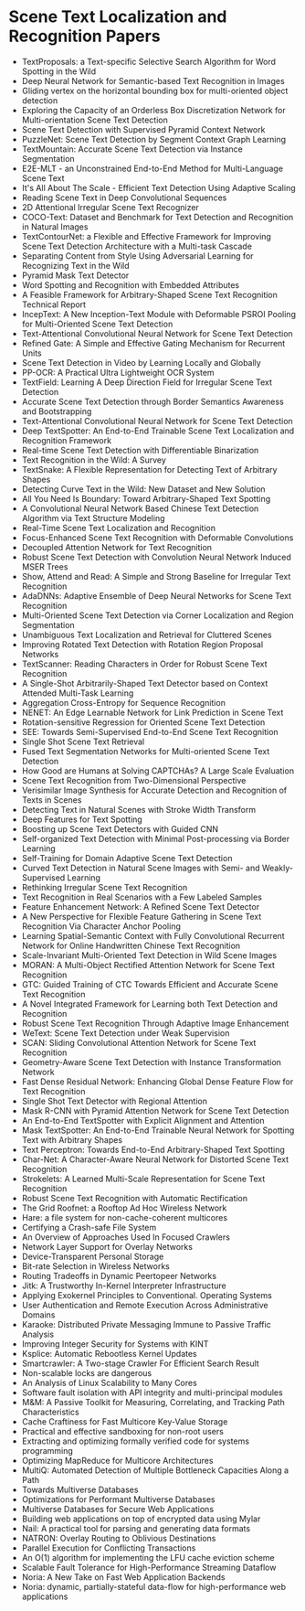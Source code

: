 # Scene Text Localization and Recognition Papers

<ul>

                             

 <li><a target="_blank" href="https://github.com/manjunath5496/Scene-Text-Localization-and-Recognition-Papers/blob/master/l(1).pdf" style="text-decoration:none;">TextProposals: a Text-specific Selective Search Algorithm for Word Spotting in the Wild</a></li>

 <li><a target="_blank" href="https://github.com/manjunath5496/Scene-Text-Localization-and-Recognition-Papers/blob/master/l(2).pdf" style="text-decoration:none;">Deep Neural Network for Semantic-based Text Recognition in Images</a></li>

<li><a target="_blank" href="https://github.com/manjunath5496/Scene-Text-Localization-and-Recognition-Papers/blob/master/l(3).pdf" style="text-decoration:none;">Gliding vertex on the horizontal bounding box for multi-oriented object detection</a></li>
 <li><a target="_blank" href="https://github.com/manjunath5496/Scene-Text-Localization-and-Recognition-Papers/blob/master/l(4).pdf" style="text-decoration:none;">Exploring the Capacity of an Orderless Box Discretization Network for Multi-orientation Scene Text Detection</a></li>                              
<li><a target="_blank" href="https://github.com/manjunath5496/Scene-Text-Localization-and-Recognition-Papers/blob/master/l(5).pdf" style="text-decoration:none;">Scene Text Detection with Supervised Pyramid Context Network</a></li>
<li><a target="_blank" href="https://github.com/manjunath5496/Scene-Text-Localization-and-Recognition-Papers/blob/master/l(6).pdf" style="text-decoration:none;">PuzzleNet: Scene Text Detection by Segment Context Graph Learning</a></li>
 <li><a target="_blank" href="https://github.com/manjunath5496/Scene-Text-Localization-and-Recognition-Papers/blob/master/l(7).pdf" style="text-decoration:none;">TextMountain: Accurate Scene Text Detection via Instance Segmentation</a></li>

 <li><a target="_blank" href="https://github.com/manjunath5496/Scene-Text-Localization-and-Recognition-Papers/blob/master/l(8).pdf" style="text-decoration:none;"> E2E-MLT - an Unconstrained End-to-End Method for Multi-Language Scene Text </a></li>
   <li><a target="_blank" href="https://github.com/manjunath5496/Scene-Text-Localization-and-Recognition-Papers/blob/master/l(9).pdf" style="text-decoration:none;">It's All About The Scale - Efficient Text Detection Using Adaptive Scaling</a></li>
  
   
 <li><a target="_blank" href="https://github.com/manjunath5496/Scene-Text-Localization-and-Recognition-Papers/blob/master/l(10).pdf" style="text-decoration:none;">Reading Scene Text in Deep Convolutional Sequences </a></li>                              
<li><a target="_blank" href="https://github.com/manjunath5496/Scene-Text-Localization-and-Recognition-Papers/blob/master/l(11).pdf" style="text-decoration:none;">2D Attentional Irregular Scene Text Recognizer</a></li>
<li><a target="_blank" href="https://github.com/manjunath5496/Scene-Text-Localization-and-Recognition-Papers/blob/master/l(12).pdf" style="text-decoration:none;">COCO-Text: Dataset and Benchmark for Text Detection and Recognition in Natural Images</a></li>
<li><a target="_blank" href="https://github.com/manjunath5496/Scene-Text-Localization-and-Recognition-Papers/blob/master/l(13).pdf" style="text-decoration:none;">TextContourNet: a Flexible and Effective Framework for Improving Scene Text Detection Architecture with a Multi-task Cascade</a></li>

<li><a target="_blank" href="https://github.com/manjunath5496/Scene-Text-Localization-and-Recognition-Papers/blob/master/l(14).pdf" style="text-decoration:none;">Separating Content from Style Using Adversarial Learning for Recognizing Text in the Wild</a></li>
                              
<li><a target="_blank" href="https://github.com/manjunath5496/Scene-Text-Localization-and-Recognition-Papers/blob/master/l(15).pdf" style="text-decoration:none;">Pyramid Mask Text Detector</a></li>

<li><a target="_blank" href="https://github.com/manjunath5496/Scene-Text-Localization-and-Recognition-Papers/blob/master/l(16).pdf" style="text-decoration:none;">Word Spotting and Recognition with Embedded Attributes</a></li>

  <li><a target="_blank" href="https://github.com/manjunath5496/Scene-Text-Localization-and-Recognition-Papers/blob/master/l(17).pdf" style="text-decoration:none;">A Feasible Framework for Arbitrary-Shaped Scene Text Recognition Technical Report</a></li>   
  
<li><a target="_blank" href="https://github.com/manjunath5496/Scene-Text-Localization-and-Recognition-Papers/blob/master/l(18).pdf" style="text-decoration:none;">IncepText: A New Inception-Text Module with Deformable PSROI Pooling for Multi-Oriented Scene Text Detection</a></li> 

  
<li><a target="_blank" href="https://github.com/manjunath5496/Scene-Text-Localization-and-Recognition-Papers/blob/master/l(19).pdf" style="text-decoration:none;">Text-Attentional Convolutional Neural Network for Scene Text Detection</a></li> 

<li><a target="_blank" href="https://github.com/manjunath5496/Scene-Text-Localization-and-Recognition-Papers/blob/master/l(20).pdf" style="text-decoration:none;">Refined Gate: A Simple and Effective Gating Mechanism for Recurrent Units</a></li>

<li><a target="_blank" href="https://github.com/manjunath5496/Scene-Text-Localization-and-Recognition-Papers/blob/master/l(21).pdf" style="text-decoration:none;">Scene Text Detection in Video by Learning Locally and Globally</a></li>
<li><a target="_blank" href="https://github.com/manjunath5496/Scene-Text-Localization-and-Recognition-Papers/blob/master/l(22).pdf" style="text-decoration:none;">PP-OCR: A Practical Ultra Lightweight OCR System</a></li> 
 <li><a target="_blank" href="https://github.com/manjunath5496/Scene-Text-Localization-and-Recognition-Papers/blob/master/l(23).pdf" style="text-decoration:none;">TextField: Learning A Deep Direction Field for Irregular Scene Text Detection</a></li> 
 

   <li><a target="_blank" href="https://github.com/manjunath5496/Scene-Text-Localization-and-Recognition-Papers/blob/master/l(24).pdf" style="text-decoration:none;">Accurate Scene Text Detection through Border Semantics Awareness and Bootstrapping</a></li>
 
   <li><a target="_blank" href="https://github.com/manjunath5496/Scene-Text-Localization-and-Recognition-Papers/blob/master/l(25).pdf" style="text-decoration:none;">Text-Attentional Convolutional Neural Network for Scene Text Detection</a></li>                              
 <li><a target="_blank" href="https://github.com/manjunath5496/Scene-Text-Localization-and-Recognition-Papers/blob/master/l(26).pdf" style="text-decoration:none;">Deep TextSpotter: An End-to-End Trainable Scene Text Localization and Recognition Framework</a></li>
 <li><a target="_blank" href="https://github.com/manjunath5496/Scene-Text-Localization-and-Recognition-Papers/blob/master/l(27).pdf" style="text-decoration:none;">Real-time Scene Text Detection with Differentiable Binarization</a></li>
   
 
   <li><a target="_blank" href="https://github.com/manjunath5496/Scene-Text-Localization-and-Recognition-Papers/blob/master/l(28).pdf" style="text-decoration:none;">Text Recognition in the Wild: A Survey</a></li>
 
   <li><a target="_blank" href="https://github.com/manjunath5496/Scene-Text-Localization-and-Recognition-Papers/blob/master/l(29).pdf" style="text-decoration:none;">TextSnake: A Flexible Representation for Detecting Text of Arbitrary Shapes </a></li>                              

  <li><a target="_blank" href="https://github.com/manjunath5496/Scene-Text-Localization-and-Recognition-Papers/blob/master/l(30).pdf" style="text-decoration:none;">Detecting Curve Text in the Wild: New Dataset and New Solution</a></li>
 
   <li><a target="_blank" href="https://github.com/manjunath5496/Scene-Text-Localization-and-Recognition-Papers/blob/master/l(31).pdf" style="text-decoration:none;">All You Need Is Boundary: Toward Arbitrary-Shaped Text Spotting</a></li> 
    <li><a target="_blank" href="https://github.com/manjunath5496/Scene-Text-Localization-and-Recognition-Papers/blob/master/l(32).pdf" style="text-decoration:none;">A Convolutional Neural Network Based Chinese Text Detection Algorithm via Text Structure Modeling</a></li> 

   <li><a target="_blank" href="https://github.com/manjunath5496/Scene-Text-Localization-and-Recognition-Papers/blob/master/l(33).pdf" style="text-decoration:none;">Real-Time Scene Text Localization and Recognition</a></li>                              

  <li><a target="_blank" href="https://github.com/manjunath5496/Scene-Text-Localization-and-Recognition-Papers/blob/master/l(34).pdf" style="text-decoration:none;">Focus-Enhanced Scene Text Recognition with Deformable Convolutions</a></li> 
 
  <li><a target="_blank" href="https://github.com/manjunath5496/Scene-Text-Localization-and-Recognition-Papers/blob/master/l(35).pdf" style="text-decoration:none;">Decoupled Attention Network for Text Recognition</a></li> 

  <li><a target="_blank" href="https://github.com/manjunath5496/Scene-Text-Localization-and-Recognition-Papers/blob/master/l(36).pdf" style="text-decoration:none;">Robust Scene Text Detection with Convolution Neural Network Induced MSER Trees</a></li> 
 
<li><a target="_blank" href="https://github.com/manjunath5496/Scene-Text-Localization-and-Recognition-Papers/blob/master/l(37).pdf" style="text-decoration:none;">Show, Attend and Read: A Simple and Strong Baseline for Irregular Text Recognition</a></li>
 <li><a target="_blank" href="https://github.com/manjunath5496/Scene-Text-Localization-and-Recognition-Papers/blob/master/l(38).pdf" style="text-decoration:none;">AdaDNNs: Adaptive Ensemble of Deep Neural Networks for Scene Text Recognition</a></li>
<li><a target="_blank" href="https://github.com/manjunath5496/Scene-Text-Localization-and-Recognition-Papers/blob/master/l(39).pdf" style="text-decoration:none;">Multi-Oriented Scene Text Detection via Corner Localization and Region Segmentation</a></li>
 <li><a target="_blank" href="https://github.com/manjunath5496/Scene-Text-Localization-and-Recognition-Papers/blob/master/l(40).pdf" style="text-decoration:none;">Unambiguous Text Localization and Retrieval for Cluttered Scenes</a></li>                              
<li><a target="_blank" href="https://github.com/manjunath5496/Scene-Text-Localization-and-Recognition-Papers/blob/master/l(41).pdf" style="text-decoration:none;">Improving Rotated Text Detection with Rotation Region Proposal Networks</a></li>
<li><a target="_blank" href="https://github.com/manjunath5496/Scene-Text-Localization-and-Recognition-Papers/blob/master/l(42).pdf" style="text-decoration:none;">TextScanner: Reading Characters in Order for Robust Scene Text Recognition</a></li>
 
  <li><a target="_blank" href="https://github.com/manjunath5496/Scene-Text-Localization-and-Recognition-Papers/blob/master/l(43).pdf" style="text-decoration:none;">A Single-Shot Arbitrarily-Shaped Text Detector based on Context Attended Multi-Task Learning</a></li>
 <li><a target="_blank" href="https://github.com/manjunath5496/Scene-Text-Localization-and-Recognition-Papers/blob/master/l(44).pdf" style="text-decoration:none;">Aggregation Cross-Entropy for Sequence Recognition</a></li>
   <li><a target="_blank" href="https://github.com/manjunath5496/Scene-Text-Localization-and-Recognition-Papers/blob/master/l(45).pdf" style="text-decoration:none;">NENET: An Edge Learnable Network for Link Prediction in Scene Text</a></li>  
   
<li><a target="_blank" href="https://github.com/manjunath5496/Scene-Text-Localization-and-Recognition-Papers/blob/master/l(46).pdf" style="text-decoration:none;">Rotation-sensitive Regression for Oriented Scene Text Detection</a></li> 
                             
<li><a target="_blank" href="https://github.com/manjunath5496/Scene-Text-Localization-and-Recognition-Papers/blob/master/l(47).pdf" style="text-decoration:none;">SEE: Towards Semi-Supervised End-to-End Scene Text Recognition</a></li>
<li><a target="_blank" href="https://github.com/manjunath5496/Scene-Text-Localization-and-Recognition-Papers/blob/master/l(48).pdf" style="text-decoration:none;">Single Shot Scene Text Retrieval</a></li>

<li><a target="_blank" href="https://github.com/manjunath5496/Scene-Text-Localization-and-Recognition-Papers/blob/master/l(49).pdf" style="text-decoration:none;">Fused Text Segmentation Networks for Multi-oriented Scene Text Detection</a></li>
                              
<li><a target="_blank" href="https://github.com/manjunath5496/Scene-Text-Localization-and-Recognition-Papers/blob/master/l(50).pdf" style="text-decoration:none;">How Good are Humans at Solving CAPTCHAs? A Large Scale Evaluation</a></li>
<li><a target="_blank" href="https://github.com/manjunath5496/Scene-Text-Localization-and-Recognition-Papers/blob/master/l(51).pdf" style="text-decoration:none;">Scene Text Recognition from Two-Dimensional Perspective</a></li>
<li><a target="_blank" href="https://github.com/manjunath5496/Scene-Text-Localization-and-Recognition-Papers/blob/master/l(52).pdf" style="text-decoration:none;">Verisimilar Image Synthesis for Accurate Detection and Recognition of Texts in Scenes</a></li>

<li><a target="_blank" href="https://github.com/manjunath5496/Scene-Text-Localization-and-Recognition-Papers/blob/master/l(53).pdf" style="text-decoration:none;">Detecting Text in Natural Scenes with Stroke Width Transform</a></li>
 
<li><a target="_blank" href="https://github.com/manjunath5496/Scene-Text-Localization-and-Recognition-Papers/blob/master/l(54).pdf" style="text-decoration:none;">Deep Features for Text Spotting</a></li>

<li><a target="_blank" href="https://github.com/manjunath5496/Scene-Text-Localization-and-Recognition-Papers/blob/master/l(55).pdf" style="text-decoration:none;">Boosting up Scene Text Detectors with Guided CNN</a></li>
 
  <li><a target="_blank" href="https://github.com/manjunath5496/Scene-Text-Localization-and-Recognition-Papers/blob/master/l(56).pdf" style="text-decoration:none;">Self-organized Text Detection with Minimal Post-processing via Border Learning </a></li>                              

  <li><a target="_blank" href="https://github.com/manjunath5496/Scene-Text-Localization-and-Recognition-Papers/blob/master/l(57).pdf" style="text-decoration:none;">Self-Training for Domain Adaptive Scene Text Detection</a></li>
 
   <li><a target="_blank" href="https://github.com/manjunath5496/Scene-Text-Localization-and-Recognition-Papers/blob/master/l(58).pdf" style="text-decoration:none;">Curved Text Detection in Natural Scene Images with Semi- and Weakly-Supervised Learning</a></li>
    <li><a target="_blank" href="https://github.com/manjunath5496/Scene-Text-Localization-and-Recognition-Papers/blob/master/l(59).pdf" style="text-decoration:none;">Rethinking Irregular Scene Text Recognition</a></li>
 
  <li><a target="_blank" href="https://github.com/manjunath5496/Scene-Text-Localization-and-Recognition-Papers/blob/master/l(60).pdf" style="text-decoration:none;">Text Recognition in Real Scenarios with a Few Labeled Samples </a></li>
 
   <li><a target="_blank" href="https://github.com/manjunath5496/Scene-Text-Localization-and-Recognition-Papers/blob/master/l(61).pdf" style="text-decoration:none;">Feature Enhancement Network: A Refined Scene Text Detector</a></li>
 
   <li><a target="_blank" href="https://github.com/manjunath5496/Scene-Text-Localization-and-Recognition-Papers/blob/master/l(62).pdf" style="text-decoration:none;">A New Perspective for Flexible Feature Gathering in Scene Text Recognition Via Character Anchor Pooling</a></li>
 
   <li><a target="_blank" href="https://github.com/manjunath5496/Scene-Text-Localization-and-Recognition-Papers/blob/master/l(63).pdf" style="text-decoration:none;">Learning Spatial-Semantic Context with Fully Convolutional Recurrent Network for Online Handwritten Chinese Text Recognition</a></li>                              

  <li><a target="_blank" href="https://github.com/manjunath5496/Scene-Text-Localization-and-Recognition-Papers/blob/master/l(64).pdf" style="text-decoration:none;">Scale-Invariant Multi-Oriented Text Detection in Wild Scene Images</a></li>
 
   <li><a target="_blank" href="https://github.com/manjunath5496/Scene-Text-Localization-and-Recognition-Papers/blob/master/l(65).pdf" style="text-decoration:none;">MORAN: A Multi-Object Rectified Attention Network for Scene Text Recognition </a></li> 

   <li><a target="_blank" href="https://github.com/manjunath5496/Scene-Text-Localization-and-Recognition-Papers/blob/master/l(66).pdf" style="text-decoration:none;">GTC: Guided Training of CTC Towards Efficient and Accurate Scene Text Recognition</a></li> 
 
   <li><a target="_blank" href="https://github.com/manjunath5496/Scene-Text-Localization-and-Recognition-Papers/blob/master/l(67).pdf" style="text-decoration:none;">A Novel Integrated Framework for Learning both Text Detection and Recognition</a></li>                              

  <li><a target="_blank" href="https://github.com/manjunath5496/Scene-Text-Localization-and-Recognition-Papers/blob/master/l(68).pdf" style="text-decoration:none;">Robust Scene Text Recognition Through Adaptive Image Enhancement</a></li> 
 
  
   <li><a target="_blank" href="https://github.com/manjunath5496/Scene-Text-Localization-and-Recognition-Papers/blob/master/l(69).pdf" style="text-decoration:none;">WeText: Scene Text Detection under Weak Supervision</a></li>                              

  <li><a target="_blank" href="https://github.com/manjunath5496/Scene-Text-Localization-and-Recognition-Papers/blob/master/l(70).pdf" style="text-decoration:none;">SCAN: Sliding Convolutional Attention Network for Scene Text Recognition</a></li> 
  
 
 <li><a target="_blank" href="https://github.com/manjunath5496/Scene-Text-Localization-and-Recognition-Papers/blob/master/l(71).pdf" style="text-decoration:none;">Geometry-Aware Scene Text Detection with Instance Transformation Network</a></li>
 
 <li><a target="_blank" href="https://github.com/manjunath5496/Scene-Text-Localization-and-Recognition-Papers/blob/master/l(72).pdf" style="text-decoration:none;">Fast Dense Residual Network: Enhancing Global Dense Feature Flow for Text Recognition</a></li> 
 
 
 <li><a target="_blank" href="https://github.com/manjunath5496/Scene-Text-Localization-and-Recognition-Papers/blob/master/l(73).pdf" style="text-decoration:none;">Single Shot Text Detector with Regional Attention</a></li>
  <li><a target="_blank" href="https://github.com/manjunath5496/Scene-Text-Localization-and-Recognition-Papers/blob/master/l(74).pdf" style="text-decoration:none;">Mask R-CNN with Pyramid Attention Network for Scene Text Detection</a></li>
    <li><a target="_blank" href="https://github.com/manjunath5496/Scene-Text-Localization-and-Recognition-Papers/blob/master/l(75).pdf" style="text-decoration:none;">An End-to-End TextSpotter with Explicit Alignment and Attention</a></li>                        
<li><a target="_blank" href="https://github.com/manjunath5496/Scene-Text-Localization-and-Recognition-Papers/blob/master/l(76).pdf" style="text-decoration:none;">Mask TextSpotter: An End-to-End Trainable Neural Network for Spotting Text with Arbitrary Shapes</a></li>

 <li><a target="_blank" href="https://github.com/manjunath5496/Scene-Text-Localization-and-Recognition-Papers/blob/master/l(77).pdf" style="text-decoration:none;">Text Perceptron: Towards End-to-End Arbitrary-Shaped Text Spotting</a></li> 
 
 
 <li><a target="_blank" href="https://github.com/manjunath5496/Scene-Text-Localization-and-Recognition-Papers/blob/master/l(78).pdf" style="text-decoration:none;">Char-Net: A Character-Aware Neural Network for Distorted Scene Text Recognition</a></li>
  <li><a target="_blank" href="https://github.com/manjunath5496/Scene-Text-Localization-and-Recognition-Papers/blob/master/l(79).pdf" style="text-decoration:none;">Strokelets: A Learned Multi-Scale Representation for Scene Text Recognition</a></li>


 <li><a target="_blank" href="https://github.com/manjunath5496/Scene-Text-Localization-and-Recognition-Papers/blob/master/l(80).pdf" style="text-decoration:none;">Robust Scene Text Recognition with Automatic Rectification</a></li> 
 
 
 <li><a target="_blank" href="https://github.com/manjunath5496/Scene-Text-Localization-and-Recognition-Papers/blob/master/l(81).pdf" style="text-decoration:none;">The Grid Roofnet:
a Rooftop Ad Hoc Wireless Network</a></li>
  <li><a target="_blank" href="https://github.com/manjunath5496/Scene-Text-Localization-and-Recognition-Papers/blob/master/l(82).pdf" style="text-decoration:none;">Hare: a file system for non-cache-coherent multicores</a></li>

 <li><a target="_blank" href="https://github.com/manjunath5496/Scene-Text-Localization-and-Recognition-Papers/blob/master/l(83).pdf" style="text-decoration:none;">Certifying a Crash-safe File System</a></li>
  <li><a target="_blank" href="https://github.com/manjunath5496/Scene-Text-Localization-and-Recognition-Papers/blob/master/l(84).pdf" style="text-decoration:none;">An Overview of Approaches Used In Focused Crawlers</a></li>

 <li><a target="_blank" href="https://github.com/manjunath5496/Scene-Text-Localization-and-Recognition-Papers/blob/master/l(85).pdf" style="text-decoration:none;">Network Layer Support for Overlay Networks</a></li>
  <li><a target="_blank" href="https://github.com/manjunath5496/Scene-Text-Localization-and-Recognition-Papers/blob/master/l(86).pdf" style="text-decoration:none;">Device-Transparent Personal Storage</a></li>

 <li><a target="_blank" href="https://github.com/manjunath5496/Scene-Text-Localization-and-Recognition-Papers/blob/master/l(87).pdf" style="text-decoration:none;">Bit-rate Selection in Wireless Networks</a></li>
  <li><a target="_blank" href="https://github.com/manjunath5496/Scene-Text-Localization-and-Recognition-Papers/blob/master/l(88).pdf" style="text-decoration:none;">Routing Tradeoffs in Dynamic Peer­to­peer Networks</a></li>
  <li><a target="_blank" href="https://github.com/manjunath5496/Scene-Text-Localization-and-Recognition-Papers/blob/master/l(89).pdf" style="text-decoration:none;">Jitk: A Trustworthy In-Kernel Interpreter Infrastructure</a></li>
  
  
  <li><a target="_blank" href="https://github.com/manjunath5496/Scene-Text-Localization-and-Recognition-Papers/blob/master/l(90).pdf" style="text-decoration:none;"> Applying Exokernel Principles to Conventional. Operating Systems</a></li>
  <li><a target="_blank" href="https://github.com/manjunath5496/Scene-Text-Localization-and-Recognition-Papers/blob/master/l(91).pdf" style="text-decoration:none;">User Authentication and Remote Execution
Across Administrative Domains</a></li>

 <li><a target="_blank" href="https://github.com/manjunath5496/Scene-Text-Localization-and-Recognition-Papers/blob/master/l(92).pdf" style="text-decoration:none;">Karaoke: Distributed Private Messaging
Immune to Passive Traffic Analysis</a></li>
  <li><a target="_blank" href="https://github.com/manjunath5496/Scene-Text-Localization-and-Recognition-Papers/blob/master/l(93).pdf" style="text-decoration:none;"> Improving Integer Security for Systems with KINT</a></li>
  <li><a target="_blank" href="https://github.com/manjunath5496/Scene-Text-Localization-and-Recognition-Papers/blob/master/l(94).pdf" style="text-decoration:none;">Ksplice: Automatic Rebootless Kernel Updates</a></li> 
  
   <li><a target="_blank" href="https://github.com/manjunath5496/Scene-Text-Localization-and-Recognition-Papers/blob/master/l(95).pdf" style="text-decoration:none;">Smartcrawler: A Two-stage Crawler For Efficient Search Result</a></li>  
  
<li><a target="_blank" href="https://github.com/manjunath5496/Scene-Text-Localization-and-Recognition-Papers/blob/master/l(96).pdf" style="text-decoration:none;">Non-scalable locks are dangerous</a></li> 
  
  
<li><a target="_blank" href="https://github.com/manjunath5496/Scene-Text-Localization-and-Recognition-Papers/blob/master/l(97).pdf" style="text-decoration:none;">An Analysis of Linux Scalability to Many Cores</a></li>


 <li><a target="_blank" href="https://github.com/manjunath5496/Scene-Text-Localization-and-Recognition-Papers/blob/master/l(98).pdf" style="text-decoration:none;">Software fault isolation with
API integrity and multi-principal modules</a></li> 
  
   <li><a target="_blank" href="https://github.com/manjunath5496/Scene-Text-Localization-and-Recognition-Papers/blob/master/l(99).pdf" style="text-decoration:none;">M&M: A Passive Toolkit for Measuring, Correlating, and Tracking Path Characteristics</a></li>  
  
<li><a target="_blank" href="https://github.com/manjunath5496/Scene-Text-Localization-and-Recognition-Papers/blob/master/l(100).pdf" style="text-decoration:none;">Cache Craftiness for Fast Multicore Key-Value Storage</a></li>  
  
 <li><a target="_blank" href="https://github.com/manjunath5496/Scene-Text-Localization-and-Recognition-Papers/blob/master/l(101).pdf" style="text-decoration:none;">Practical and effective sandboxing for non-root users</a></li> 
  
   <li><a target="_blank" href="https://github.com/manjunath5496/Scene-Text-Localization-and-Recognition-Papers/blob/master/l(102).pdf" style="text-decoration:none;">Extracting and optimizing formally verified code for systems programming</a></li> 
  
   
 <li><a target="_blank" href="https://github.com/manjunath5496/Scene-Text-Localization-and-Recognition-Papers/blob/master/l(103).pdf" style="text-decoration:none;">Optimizing MapReduce for Multicore Architectures </a></li> 
  
   <li><a target="_blank" href="https://github.com/manjunath5496/Scene-Text-Localization-and-Recognition-Papers/blob/master/l(104).pdf" style="text-decoration:none;">MultiQ: Automated Detection of
Multiple Bottleneck Capacities Along a Path</a></li>  
   
 <li><a target="_blank" href="https://github.com/manjunath5496/Scene-Text-Localization-and-Recognition-Papers/blob/master/l(105).pdf" style="text-decoration:none;">Towards Multiverse Databases</a></li> 
 
<li><a target="_blank" href="https://github.com/manjunath5496/Scene-Text-Localization-and-Recognition-Papers/blob/master/l(106).pdf" style="text-decoration:none;">Optimizations for Performant Multiverse Databases</a></li> 
  
   <li><a target="_blank" href="https://github.com/manjunath5496/Scene-Text-Localization-and-Recognition-Papers/blob/master/l(107).pdf" style="text-decoration:none;">Multiverse Databases for Secure Web Applications</a></li> 
  
   
 <li><a target="_blank" href="https://github.com/manjunath5496/Scene-Text-Localization-and-Recognition-Papers/blob/master/l(108).pdf" style="text-decoration:none;">Building web applications on top of encrypted data using Mylar</a></li> 
  
   <li><a target="_blank" href="https://github.com/manjunath5496/Scene-Text-Localization-and-Recognition-Papers/blob/master/l(109).pdf" style="text-decoration:none;">Nail: A practical tool for parsing and generating data formats</a></li>  
   
 <li><a target="_blank" href="https://github.com/manjunath5496/Scene-Text-Localization-and-Recognition-Papers/blob/master/l(110).pdf" style="text-decoration:none;">NATRON: Overlay Routing to Oblivious Destinations </a></li>  
   
<li><a target="_blank" href="https://github.com/manjunath5496/Scene-Text-Localization-and-Recognition-Papers/blob/master/l(111).pdf" style="text-decoration:none;">Parallel Execution for Conflicting Transactions</a></li> 
  
   
 <li><a target="_blank" href="https://github.com/manjunath5496/Scene-Text-Localization-and-Recognition-Papers/blob/master/l(112).pdf" style="text-decoration:none;">An O(1) algorithm for implementing the LFU
cache eviction scheme</a></li> 
  
   <li><a target="_blank" href="https://github.com/manjunath5496/Scene-Text-Localization-and-Recognition-Papers/blob/master/l(113).pdf" style="text-decoration:none;">Scalable Fault Tolerance for High-Performance Streaming Dataflow</a></li>  
   
<li><a target="_blank" href="https://github.com/manjunath5496/Scene-Text-Localization-and-Recognition-Papers/blob/master/l(114).pdf" style="text-decoration:none;">Noria: A New Take on Fast Web Application Backends</a></li>
 <li><a target="_blank" href="https://github.com/manjunath5496/Scene-Text-Localization-and-Recognition-Papers/blob/master/l(115).pdf" style="text-decoration:none;">Noria: dynamic, partially-stateful data-flow
for high-performance web applications</a></li>  
   
 </ul>
